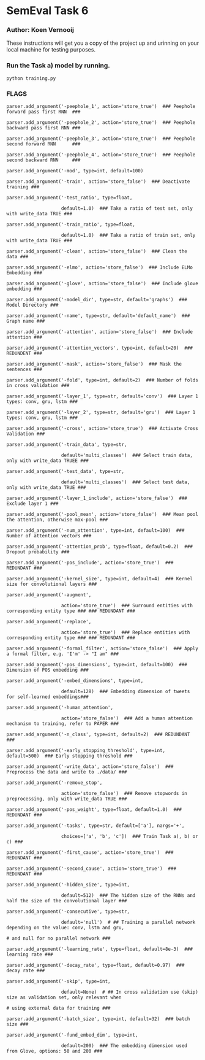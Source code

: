 # SemEval Task 6

### Author: Koen Vernooij

These instructions will get you a copy of the project up and urinning on your local machine for testing purposes.

### Run the Task a) model by running.

```
python training.py
```

### FLAGS

    parser.add_argument('-peephole_1', action='store_true')  ### Peephole forward pass first RNN  ###

    parser.add_argument('-peephole_2', action='store_true')  ### Peephole backward pass first RNN ###

    parser.add_argument('-peephole_3', action='store_true')  ### Peephole second forward RNN      ###

    parser.add_argument('-peephole_4', action='store_true')  ### Peephole second backward RNN     ###

    parser.add_argument('-mod', type=int, default=100)

    parser.add_argument('-train', action='store_false')  ### Deactivate training ###

    parser.add_argument('-test_ratio', type=float,

                        default=1.0)  ### Take a ratio of test set, only with write_data TRUE ###

    parser.add_argument('-train_ratio', type=float,

                        default=1.0)  ### Take a ratio of train set, only with write_data TRUE ###

    parser.add_argument('-clean', action='store_false')  ### Clean the data ###

    parser.add_argument('-elmo', action='store_false')  ### Include ELMo Embedding ###

    parser.add_argument('-glove', action='store_false')  ### Include glove embedding ###

    parser.add_argument('-model_dir', type=str, default='graphs')  ### Model Directory ###

    parser.add_argument('-name', type=str, default='default_name')  ### Graph name ###

    parser.add_argument('-attention', action='store_false')  ### Include attention ###

    parser.add_argument('-attention_vectors', type=int, default=20)  ### REDUNDENT ###

    parser.add_argument('-mask', action='store_false')  ### Mask the sentences ###

    parser.add_argument('-fold', type=int, default=2)  ### Number of folds in cross validation ###

    parser.add_argument('-layer_1', type=str, default='conv')  ### Layer 1 types: conv, gru, lstm ###

    parser.add_argument('-layer_2', type=str, default='gru')  ### Layer 1 types: conv, gru, lstm ###

    parser.add_argument('-cross', action='store_true')  ### Activate Cross Validation ###

    parser.add_argument('-train_data', type=str,

                        default='multi_classes')  ### Select train data, only with write_data TRUEE ###

    parser.add_argument('-test_data', type=str,

                        default='multi_classes')  ### Select test data, only with write_data TRUE ###

    parser.add_argument('-layer_1_include', action='store_false')  ### Exclude layer 1 ###

    parser.add_argument('-pool_mean', action='store_false')  ### Mean pool the attention, otherwise max-pool ###

    parser.add_argument('-num_attention', type=int, default=100)  ### Number of attention vectors ###

    parser.add_argument('-attention_prob', type=float, default=0.2)  ### Dropout probability ###

    parser.add_argument('-pos_include', action='store_true')  ###  REDUNDANT ###

    parser.add_argument('-kernel_size', type=int, default=4)  ### Kernel size for convolutional layers ###

    parser.add_argument('-augment',

                        action='store_true')  ### Surround entities with corresponding entity type ### ### REDUNDANT ###

    parser.add_argument('-replace',

                        action='store_true')  ### Replace entities with corresponding entity type ### ### REDUNDANT ###

    parser.add_argument('-formal_filter', action='store_false')  ### Apply a formal filter, e.g. 'I'm' -> "I am" ###

    parser.add_argument('-pos_dimensions', type=int, default=100)  ### Dimension of POS embedding ###

    parser.add_argument('-embed_dimensions', type=int,

                        default=128)  ### Embedding dimension of tweets for self-learned embeddings###

    parser.add_argument('-human_attention',

                        action='store_false')  ### Add a human attention mechanism to training, refer to PAPER ###

    parser.add_argument('-n_class', type=int, default=2)  ### REDUNDANT ###

    parser.add_argument('-early_stopping_threshold', type=int, default=500)  ### Early stopping threshold ###

    parser.add_argument('-write_data', action='store_false')  ### Preprocess the data and write to ./data/ ###

    parser.add_argument('-remove_stop',

                        action='store_false')  ### Remove stopwords in preprocessing, only with write_data TRUE ###

    parser.add_argument('-pos_weight', type=float, default=1.0)  ### REDUNDANT ###

    parser.add_argument('-tasks', type=str, default=['a'], nargs='+',

                        choices=['a', 'b', 'c'])  ### Train Task a), b) or c) ###

    parser.add_argument('-first_cause', action='store_true')  ### REDUNDANT ###

    parser.add_argument('-second_cause', action='store_true')  ### REDUNDANT ###

    parser.add_argument('-hidden_size', type=int,

                        default=512)  ### The hidden size of the RNNs and half the size of the convolutional layer ###

    parser.add_argument('-consecutive', type=str,

                        default='null')  # ## Training a parallel network depending on the value: conv, lstm and gru,

    # and null for no parallel network ###

    parser.add_argument('-learning_rate', type=float, default=8e-3)  ### learning rate ###

    parser.add_argument('-decay_rate', type=float, default=0.97)  ### decay rate ###

    parser.add_argument('-skip', type=int,

                        default=None)  # ## In cross validation use (skip) size as validation set, only relevant when

    # using external data for training ###

    parser.add_argument('-batch_size', type=int, default=32)  ### batch size ###

    parser.add_argument('-fund_embed_dim', type=int,

                        default=200)  ### The embedding dimension used from Glove, options: 50 and 200 ###


